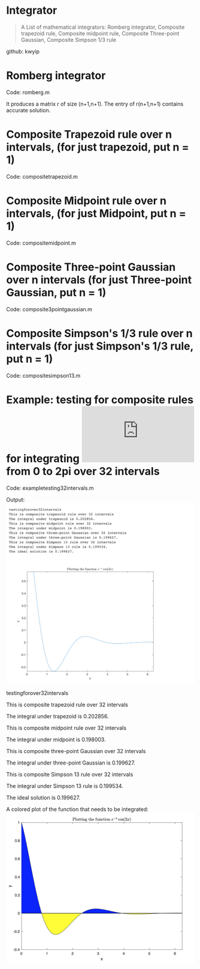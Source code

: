 # Integrator 
> A List of mathematical integrators: Romberg integrator, Composite trapezoid rule, Composite midpoint rule, Composite Three-point Gaussian, Composite Simpson 1/3 rule

github: kwyip
# Romberg integrator
Code: romberg.m

It produces a matrix r of size (n+1,n+1). The entry of r(n+1,n+1) contains accurate solution.

# Composite Trapezoid rule over n intervals, (for just trapezoid, put n = 1)
Code: compositetrapezoid.m
# Composite Midpoint rule over n intervals, (for just Midpoint, put n = 1)
Code: compositemidpoint.m
# Composite Three-point Gaussian over n intervals (for just Three-point Gaussian, put n = 1)
Code: composite3pointgaussian.m
# Composite Simpson's 1/3 rule over n intervals (for just Simpson's 1/3 rule, put n = 1)
Code: compositesimpson13.m
# Example: testing for composite rules for integrating ![](https://latex.codecogs.com/gif.latex?e%5E%7B-x%7D%20%5Ccos%282x%29) from 0 to 2pi over 32 intervals 
Code: exampletesting32intervals.m

Output:
<img src="https://github.com/kwyip/Integrator/blob/master/png/output2.png">

testingforover32intervals

This is composite trapezoid rule over 32 intervals

The integral under trapezoid is 0.202856.

This is composite midpoint rule over 32 intervals

The integral under midpoint is 0.198003.

This is composite three-point Gaussian over 32 intervals

The integral under three-point Gaussian is 0.199627.

This is composite Simpson 13 rule over 32 intervals

The integral under Simpson 13 rule is 0.199534.

The ideal solution is 0.199627.

A colored plot of the function that needs to be integrated:
<img src="https://github.com/kwyip/Integrator/blob/master/png/plotfunction.png" style="height:60%;">
